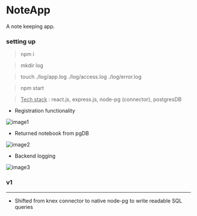# NoteApp

A note keeping app.

### setting up

> npm i

> mkdir log

> touch ./log/app.log ./log/access.log ./log/error.log

> npm start

> <u>Tech stack</u> : react.js, express.js, node-pg (connector), postgresDB

-   Registration functionality

![image1](https://user-images.githubusercontent.com/47473330/142571465-0e94463e-4d3f-496e-85f5-715c29d9eeac.png)

-   Returned notebook from pgDB

![image2](https://user-images.githubusercontent.com/47473330/142571456-0cb67b0d-4217-4763-a13c-827ffad6f477.png)

-   Backend logging

![image3](https://user-images.githubusercontent.com/47473330/142571462-1a641d0d-59b5-4630-b8bc-7eddd0bde492.png)

### v1

---

-   Shifted from knex connector to native node-pg to write readable SQL queries
